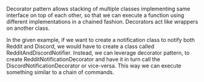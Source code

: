 Decorator pattern allows stacking of multiple classes
implementing same interface on top of each other, so 
that we can execute a function using different implementations
in a chained fashion. Decorators act like wrappers on another
class.


In the given example, if we want to create a notification class
to notify both Reddit and Discord, we would have to create a 
class called RedditAndDiscordNotifier. Instead, we can leverage
decorator pattern, to create RedditNotificationDecorator and have
it in turn call the DiscordNotificationDecorator or vice-versa. This
way we can execute something similar to a chain of commands.